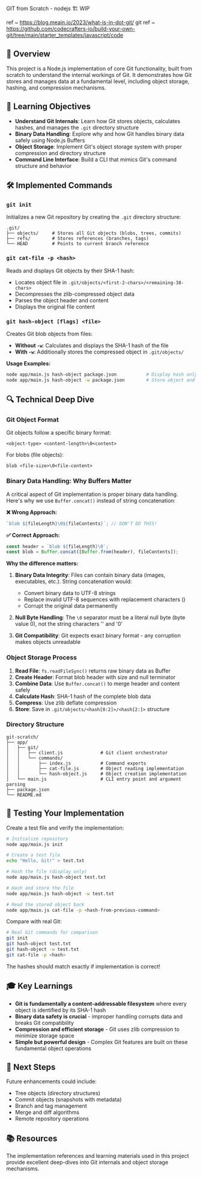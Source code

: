 GIT from Scratch - nodejs 🏗️ WIP

ref ~ https://blog.meain.io/2023/what-is-in-dot-git/
git 
ref ~ https://github.com/codecrafters-io/build-your-own-git/tree/main/starter_templates/javascript/code

## 📖 Overview

This project is a Node.js implementation of core Git functionality, built from scratch to understand the internal workings of Git. It demonstrates how Git stores and manages data at a fundamental level, including object storage, hashing, and compression mechanisms.

## 🎯 Learning Objectives

- **Understand Git Internals**: Learn how Git stores objects, calculates hashes, and manages the `.git` directory structure
- **Binary Data Handling**: Explore why and how Git handles binary data safely using Node.js Buffers
- **Object Storage**: Implement Git's object storage system with proper compression and directory structure
- **Command Line Interface**: Build a CLI that mimics Git's command structure and behavior

## 🛠️ Implemented Commands

### `git init`

Initializes a new Git repository by creating the `.git` directory structure:

```
.git/
├── objects/     # Stores all Git objects (blobs, trees, commits)
├── refs/        # Stores references (branches, tags)
└── HEAD         # Points to current branch reference
```

### `git cat-file -p <hash>`

Reads and displays Git objects by their SHA-1 hash:

- Locates object file in `.git/objects/<first-2-chars>/<remaining-38-chars>`
- Decompresses the zlib-compressed object data
- Parses the object header and content
- Displays the original file content

### `git hash-object [flags] <file>`

Creates Git blob objects from files:

- **Without `-w`**: Calculates and displays the SHA-1 hash of the file
- **With `-w`**: Additionally stores the compressed object in `.git/objects/`

**Usage Examples:**

```bash
node app/main.js hash-object package.json           # Display hash only
node app/main.js hash-object -w package.json        # Store object and display hash
```

## 🔍 Technical Deep Dive

### Git Object Format

Git objects follow a specific binary format:

```
<object-type> <content-length>\0<content>
```

For blobs (file objects):

```
blob <file-size>\0<file-content>
```

### Binary Data Handling: Why Buffers Matter

A critical aspect of Git implementation is proper binary data handling. Here's why we use `Buffer.concat()` instead of string concatenation:

**❌ Wrong Approach:**

```javascript
`blob ${fileLength}\0${fileContents}`; // DON'T DO THIS!
```

**✅ Correct Approach:**

```javascript
const header = `blob ${fileLength}\0`;
const blob = Buffer.concat([Buffer.from(header), fileContents]);
```

**Why the difference matters:**

1. **Binary Data Integrity**: Files can contain binary data (images, executables, etc.). String concatenation would:

   - Convert binary data to UTF-8 strings
   - Replace invalid UTF-8 sequences with replacement characters ()
   - Corrupt the original data permanently

2. **Null Byte Handling**: The `\0` separator must be a literal null byte (byte value 0), not the string characters '\' and '0'

3. **Git Compatibility**: Git expects exact binary format - any corruption makes objects unreadable

### Object Storage Process

1. **Read File**: `fs.readFileSync()` returns raw binary data as Buffer
2. **Create Header**: Format blob header with size and null terminator
3. **Combine Data**: Use `Buffer.concat()` to merge header and content safely
4. **Calculate Hash**: SHA-1 hash of the complete blob data
5. **Compress**: Use zlib deflate compression
6. **Store**: Save in `.git/objects/<hash[0:2]>/<hash[2:]>` structure

### Directory Structure

```
git-scratch/
├── app/
│   ├── git/
│   │   ├── client.js              # Git client orchestrator
│   │   └── commands/
│   │       ├── index.js           # Command exports
│   │       ├── cat-file.js        # Object reading implementation
│   │       └── hash-object.js     # Object creation implementation
│   └── main.js                    # CLI entry point and argument parsing
├── package.json
└── README.md
```

## 🧪 Testing Your Implementation

Create a test file and verify the implementation:

```bash
# Initialize repository
node app/main.js init

# Create a test file
echo "Hello, Git!" > test.txt

# Hash the file (display only)
node app/main.js hash-object test.txt

# Hash and store the file
node app/main.js hash-object -w test.txt

# Read the stored object back
node app/main.js cat-file -p <hash-from-previous-command>
```

Compare with real Git:

```bash
# Real Git commands for comparison
git init
git hash-object test.txt
git hash-object -w test.txt
git cat-file -p <hash>
```

The hashes should match exactly if implementation is correct!

## 🎓 Key Learnings

- **Git is fundamentally a content-addressable filesystem** where every object is identified by its SHA-1 hash
- **Binary data safety is crucial** - improper handling corrupts data and breaks Git compatibility
- **Compression and efficient storage** - Git uses zlib compression to minimize storage space
- **Simple but powerful design** - Complex Git features are built on these fundamental object operations

## 🚀 Next Steps

Future enhancements could include:

- Tree objects (directory structures)
- Commit objects (snapshots with metadata)
- Branch and tag management
- Merge and diff algorithms
- Remote repository operations

## 📚 Resources

The implementation references and learning materials used in this project provide excellent deep-dives into Git internals and object storage mechanisms.
